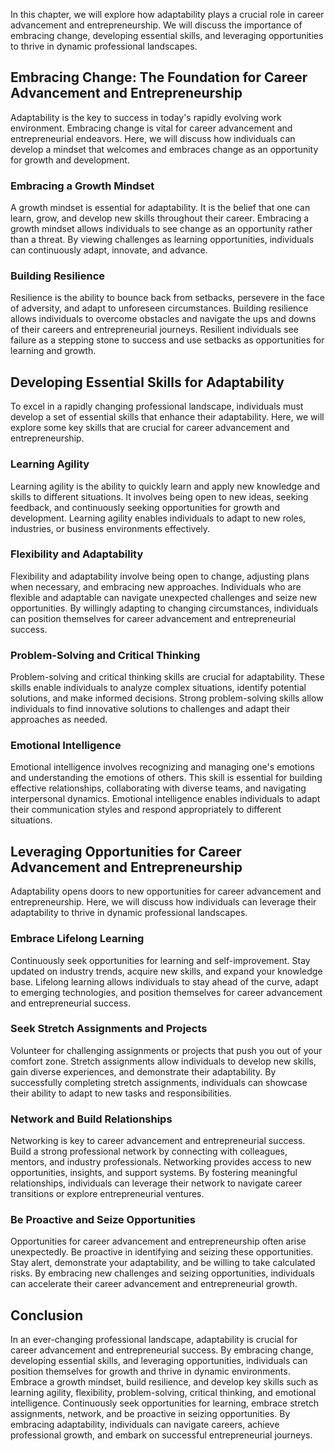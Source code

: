 
In this chapter, we will explore how adaptability plays a crucial role in career advancement and entrepreneurship. We will discuss the importance of embracing change, developing essential skills, and leveraging opportunities to thrive in dynamic professional landscapes.

Embracing Change: The Foundation for Career Advancement and Entrepreneurship
----------------------------------------------------------------------------

Adaptability is the key to success in today's rapidly evolving work environment. Embracing change is vital for career advancement and entrepreneurial endeavors. Here, we will discuss how individuals can develop a mindset that welcomes and embraces change as an opportunity for growth and development.

### Embracing a Growth Mindset

A growth mindset is essential for adaptability. It is the belief that one can learn, grow, and develop new skills throughout their career. Embracing a growth mindset allows individuals to see change as an opportunity rather than a threat. By viewing challenges as learning opportunities, individuals can continuously adapt, innovate, and advance.

### Building Resilience

Resilience is the ability to bounce back from setbacks, persevere in the face of adversity, and adapt to unforeseen circumstances. Building resilience allows individuals to overcome obstacles and navigate the ups and downs of their careers and entrepreneurial journeys. Resilient individuals see failure as a stepping stone to success and use setbacks as opportunities for learning and growth.

Developing Essential Skills for Adaptability
--------------------------------------------

To excel in a rapidly changing professional landscape, individuals must develop a set of essential skills that enhance their adaptability. Here, we will explore some key skills that are crucial for career advancement and entrepreneurship.

### Learning Agility

Learning agility is the ability to quickly learn and apply new knowledge and skills to different situations. It involves being open to new ideas, seeking feedback, and continuously seeking opportunities for growth and development. Learning agility enables individuals to adapt to new roles, industries, or business environments effectively.

### Flexibility and Adaptability

Flexibility and adaptability involve being open to change, adjusting plans when necessary, and embracing new approaches. Individuals who are flexible and adaptable can navigate unexpected challenges and seize new opportunities. By willingly adapting to changing circumstances, individuals can position themselves for career advancement and entrepreneurial success.

### Problem-Solving and Critical Thinking

Problem-solving and critical thinking skills are crucial for adaptability. These skills enable individuals to analyze complex situations, identify potential solutions, and make informed decisions. Strong problem-solving skills allow individuals to find innovative solutions to challenges and adapt their approaches as needed.

### Emotional Intelligence

Emotional intelligence involves recognizing and managing one's emotions and understanding the emotions of others. This skill is essential for building effective relationships, collaborating with diverse teams, and navigating interpersonal dynamics. Emotional intelligence enables individuals to adapt their communication styles and respond appropriately to different situations.

Leveraging Opportunities for Career Advancement and Entrepreneurship
--------------------------------------------------------------------

Adaptability opens doors to new opportunities for career advancement and entrepreneurship. Here, we will discuss how individuals can leverage their adaptability to thrive in dynamic professional landscapes.

### Embrace Lifelong Learning

Continuously seek opportunities for learning and self-improvement. Stay updated on industry trends, acquire new skills, and expand your knowledge base. Lifelong learning allows individuals to stay ahead of the curve, adapt to emerging technologies, and position themselves for career advancement and entrepreneurial success.

### Seek Stretch Assignments and Projects

Volunteer for challenging assignments or projects that push you out of your comfort zone. Stretch assignments allow individuals to develop new skills, gain diverse experiences, and demonstrate their adaptability. By successfully completing stretch assignments, individuals can showcase their ability to adapt to new tasks and responsibilities.

### Network and Build Relationships

Networking is key to career advancement and entrepreneurial success. Build a strong professional network by connecting with colleagues, mentors, and industry professionals. Networking provides access to new opportunities, insights, and support systems. By fostering meaningful relationships, individuals can leverage their network to navigate career transitions or explore entrepreneurial ventures.

### Be Proactive and Seize Opportunities

Opportunities for career advancement and entrepreneurship often arise unexpectedly. Be proactive in identifying and seizing these opportunities. Stay alert, demonstrate your adaptability, and be willing to take calculated risks. By embracing new challenges and seizing opportunities, individuals can accelerate their career advancement and entrepreneurial growth.

Conclusion
----------

In an ever-changing professional landscape, adaptability is crucial for career advancement and entrepreneurial success. By embracing change, developing essential skills, and leveraging opportunities, individuals can position themselves for growth and thrive in dynamic environments. Embrace a growth mindset, build resilience, and develop key skills such as learning agility, flexibility, problem-solving, critical thinking, and emotional intelligence. Continuously seek opportunities for learning, embrace stretch assignments, network, and be proactive in seizing opportunities. By embracing adaptability, individuals can navigate careers, achieve professional growth, and embark on successful entrepreneurial journeys.
